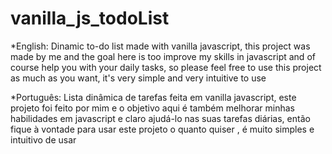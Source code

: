 # vanilla_js_todoList

*English:
Dinamic to-do list made with vanilla javascript, this project was made by me and the goal here is too improve my skills in javascript and of course help you with your daily tasks, so please feel free to use this project as much as you want, it's very simple and very intuitive to use

*Português:
Lista dinâmica de tarefas feita em vanilla javascript, este projeto foi feito por mim e o objetivo aqui é também melhorar minhas habilidades em javascript e claro ajudá-lo nas suas tarefas diárias, então fique à vontade para usar este projeto o quanto quiser , é muito simples e intuitivo de usar
